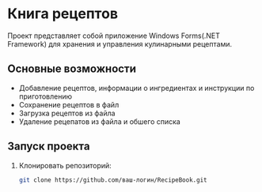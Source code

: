 # Книга рецептов

Проект представляет собой приложение Windows Forms(.NET Framework) для хранения и управления кулинарными рецептами.

## Основные возможности
- Добавление рецептов, информации о ингредиентах и инструкции по приготовлению
- Сохранение рецептов в файл
- Загрузка рецептов из файла
- Удаление рецепатов из файла и обшего списка

## Запуск проекта
1. Клонировать репозиторий:
   ```bash
   git clone https://github.com/ваш-логин/RecipeBook.git
